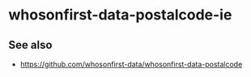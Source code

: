 # whosonfirst-data-postalcode-ie

## See also

* https://github.com/whosonfirst-data/whosonfirst-data-postalcode
